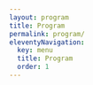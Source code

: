 ```yaml
---
layout: program
title: Program
permalink: program/
eleventyNavigation:
  key: menu
  title: Program
  order: 1
---
```

